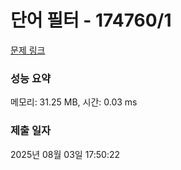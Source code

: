# 단어 필터 - 174760/1 

[문제 링크](https://level.goorm.io/exam/174760/%EB%8B%A8%EC%96%B4-%ED%95%84%ED%84%B0/quiz/1) 

### 성능 요약

메모리: 31.25 MB, 시간: 0.03 ms

### 제출 일자

2025년 08월 03일 17:50:22

